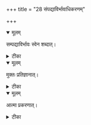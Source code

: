 +++
title = "28 संपद्याविर्भावाधिकरणम्"

+++


<details open><summary>मूलम्</summary>

सम्पद्याविर्भावः स्वेन शब्दात्।
</details>



<details><summary>टीका</summary>

परं ब्रह्मोपसंपद्य स्वाविर्भावस्त्विहोच्यते । स्वेन रूपेणेति शब्दाद्गुणानां सिद्धता भवेत् ॥ [524]
</details>



<details open><summary>मूलम्</summary>

मुक्तः प्रतिज्ञानात्।
</details>



<details><summary>टीका</summary>

मुक्तस्वरूपमेवात्र स्वशब्देनानुकथ्यते । एतं त्वेव ते भूयोऽनुव्याख्यास्यामीति बोधनात् ॥ [525]
</details>



<details open><summary>मूलम्</summary>

आत्मा प्रकरणात्।
</details>



<details><summary>टीका</summary>

आविर्भूत गुणस्त्वत्र जीव(ः) इत्यवगम्यते । य आत्मेतियाद्युपक्रान्तजीवप्रकरणात्तदा ॥ [526]
</details>

